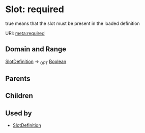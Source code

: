 
# Slot: required


true means that the slot must be present in the loaded definition

URI: [meta:required](https://w3id.org/biolink/biolinkml/meta/required)

## Domain and Range

[SlotDefinition](SlotDefinition.md) ->  <sub>OPT</sub> [Boolean](Boolean.md)

## Parents


## Children


## Used by

 * [SlotDefinition](SlotDefinition.md)
